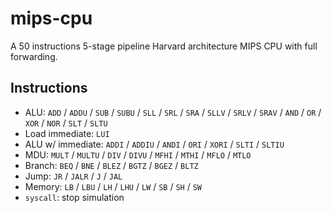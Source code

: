 # mips-cpu
A 50 instructions 5-stage pipeline Harvard architecture MIPS CPU with full forwarding.

## Instructions

+ ALU: `ADD` / `ADDU` / `SUB` / `SUBU` / `SLL` / `SRL` / `SRA` / `SLLV` / `SRLV` / `SRAV` / `AND` / `OR` / `XOR` / `NOR` / `SLT` / `SLTU`
+ Load immediate: `LUI`
+ ALU w/ immediate: `ADDI` / `ADDIU` / `ANDI` / `ORI` / `XORI` / `SLTI` / `SLTIU`
+ MDU: `MULT` / `MULTU` / `DIV` / `DIVU` / `MFHI` / `MTHI` / `MFLO` / `MTLO`
+ Branch: `BEQ` / `BNE` / `BLEZ` / `BGTZ` / `BGEZ` / `BLTZ`
+ Jump: `JR` / `JALR` / `J` / `JAL`
+ Memory: `LB` / `LBU` / `LH` / `LHU` / `LW` / `SB` / `SH` / `SW`
+ `syscall`: stop simulation
